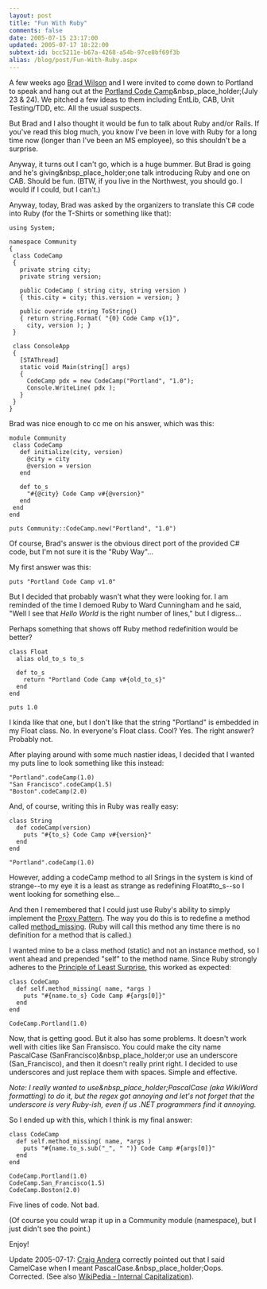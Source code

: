 ```yaml
---
layout: post
title: "Fun With Ruby"
comments: false
date: 2005-07-15 23:17:00
updated: 2005-07-17 18:22:00
subtext-id: bcc5211e-b67a-4268-a54b-97ce8bf69f3b
alias: /blog/post/Fun-With-Ruby.aspx
---
```



A few weeks ago [Brad Wilson](http://www.agileprogrammer.com/dotnetguy) and I were invited to come down to Portland to speak and hang out at the [Portland Code Camp](http://pacwest.ms/codecamp/pdx/1/)&nbsp_place_holder;(July 23 & 24). We pitched a few ideas to them including EntLib, CAB, Unit Testing/TDD, etc. All the usual suspects.

But Brad and I also thought it would be fun to talk about Ruby and/or Rails. If you've read this blog much, you know I've been in love with Ruby for a long time now (longer than I've been an MS employee), so this shouldn't be a surprise.

Anyway, it turns out I can't go, which is a huge bummer. But Brad is going and he's giving&nbsp_place_holder;one talk introducing Ruby and one on CAB. Should be fun. (BTW, if you live in the Northwest, you should go. I would if I could, but I can't.)

Anyway, today, Brad was asked by the organizers to translate this C# code into Ruby (for the T-Shirts or something like that):
    
    using System;
    
    namespace Community
    {
     class CodeCamp
     {
       private string city;
       private string version;
    
       public CodeCamp ( string city, string version )
       { this.city = city; this.version = version; }
    
       public override string ToString()
       { return string.Format( "{0} Code Camp v{1}",   
         city, version ); }
     }
    
     class ConsoleApp
     {
       [STAThread]
       static void Main(string[] args)
       {
         CodeCamp pdx = new CodeCamp("Portland", "1.0");
         Console.WriteLine( pdx );
       }
     }
    }
    

Brad was nice enough to cc me on his answer, which was this:
    
    module Community
     class CodeCamp
       def initialize(city, version)
         @city = city
         @version = version
       end
    
       def to_s
         "#{@city} Code Camp v#{@version}"
       end
     end
    end
    
    puts Community::CodeCamp.new("Portland", "1.0")
    

Of course, Brad's answer is the obvious direct port of the provided C# code, but I'm not sure it is the "Ruby Way"...

My first answer was this:
    
    puts "Portland Code Camp v1.0"
    

But I decided that probably wasn't what they were looking for. I am reminded of the time I demoed Ruby to Ward Cunningham and he said, "Well I see that _Hello World_ is the right number of lines," but I digress...

Perhaps something that shows off Ruby method redefinition would be better?
    
    class Float
      alias old_to_s to_s
    
      def to_s
        return "Portland Code Camp v#{old_to_s}"
      end
    end
    
    puts 1.0
    

I kinda like that one, but I don't like that the string "Portland" is embedded in my Float class. No. In everyone's Float class. Cool? Yes. The right answer? Probably not.

After playing around with some much nastier ideas, I decided that I wanted my puts line to look something like this instead:
    
    "Portland".codeCamp(1.0)
    "San Francisco".codeCamp(1.5)
    "Boston".codeCamp(2.0)
    

And, of course, writing this in Ruby was really easy:
    
    class String
      def codeCamp(version)
        puts "#{to_s} Code Camp v#{version}"
      end
    end
    
    "Portland".codeCamp(1.0)
    

However, adding a codeCamp method to all Srings in the system is kind of strange--to my eye it is a least as strange as redefining Float#to_s--so I went looking for something else...

And then I remembered that I could just use Ruby's ability to simply implement the [Proxy Pattern](http://www.rubygarden.org/ruby?ProxyPattern). The way you do this is to redefine a method called [method_missing](http://www.rubycentral.com/ref/ref_c_object.html#method_missing). (Ruby will call this method any time there is no definition for a method that is called.) 

I wanted mine to be a class method (static) and not an instance method, so I went ahead and prepended "self" to the method name. Since Ruby strongly adheres to the [Principle of Least Surprise](http://en.wikipedia.org/wiki/Principle_of_least_astonishment), this worked as expected:
    
    class CodeCamp
      def self.method_missing( name, *args )
        puts "#{name.to_s} Code Camp #{args[0]}"
      end
    end
    
    CodeCamp.Portland(1.0)
    

Now, that is getting good. But it also has some problems. It doesn't work well with cities like San Fransisco. You could make the city name PascalCase (SanFrancisco)&nbsp_place_holder;or use an underscore (San_Francisco), and then it doesn't really print right. I decided to use underscores and just replace them with spaces. Simple and effective.

_Note: I really wanted to use&nbsp_place_holder;PascalCase (aka WikiWord formatting) to do it, but the regex got annoying and let's not forget that the underscore is very Ruby-ish, even if us .NET programmers find it annoying._

So I ended up with this, which I think is my final answer:
    
    class CodeCamp
      def self.method_missing( name, *args )
        puts "#{name.to_s.sub("_", " ")} Code Camp #{args[0]}"
      end
    end
    
    CodeCamp.Portland(1.0)
    CodeCamp.San_Francisco(1.5)
    CodeCamp.Boston(2.0)
    

Five lines of code. Not bad.

(Of course you could wrap it up in a Community module (namespace), but I just didn't see the point.)

Enjoy!

Update 2005-07-17: [Craig Andera](http://pluralsight.com/blogs/craig/default.aspx) correctly pointed out that I said CamelCase when I meant PascalCase.&nbsp_place_holder;Oops. Corrected. (See also [WikiPedia - Internal Capitalization](http://en.wikipedia.org/wiki/Internal_capitalization)).
